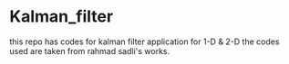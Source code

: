 # Kalman_filter
this repo has codes for kalman filter application for 1-D & 2-D
the codes used are taken from rahmad sadli's works.
